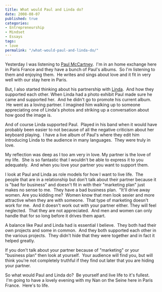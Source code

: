 ```yaml
---
title: What would Paul and Linda do?
date: 2008-08-07
published: true
categories:
- Entrepreneurship
- Mindset
- Essays
tags:
- love
permalink: "/what-would-paul-and-linda-do/"
---
```

Yesterday I was listening to <a href="http://www.paulmccartney.com/" rel="nofollow">Paul McCartney</a>.  I'm in an home exchange here in Paris France and they have a bunch of Paul's albums.  So I'm listening to them and enjoying them.  He writes and sings about love and it fit in very well with our stay here in Paris.

But, I also started thinking about his partnership with <a href="http://en.wikipedia.org/wiki/Linda_McCartney" rel="nofollow">Linda</a>.  And how they supported each other. When Linda had a photo exhibit Paul made sure he came and supported her.  And he didn't go to promote his current album.  He went as a loving partner. I imagined him walking up to someone appreciating one of Linda's photos and striking up a conversation about how good the image is.

And of course Linda supported Paul.  Played in his band when it would have probably been easier to not because of all the negative criticism about her keyboard playing.  I have a live album of Paul's where they edit him introducing Linda to the audience in many languages.  They were truly in love.

My reflection was deep as I too am very in love. My partner  is the love of my life.  She is so fantastic that I wouldn't be able to express it to you adequately.  And when you love your partner you want to support them.

I look at Paul and Linda as role models for how I want to live life.  The people that are in a relationship but don't talk about their partner because it is "bad for business" and doesn't fit in with their "marketing plan" just makes no sense to me.  They have a bad business plan.  "It'll drive away women. Are you kidding me?  Women know that men look sexier and more attractive when they are with someone.  That type of marketing doesn't work for me.  And it doesn't work out with your partner either. They will feel neglected.  That they are not appreciated.  And men and women can only handle that for so long before it drives them apart.

A balance like Paul and Linda had is essential I believe.  They both had their own projects and some in common.  And they both supported each other in the various projects.  They didn't hide that they were together and in fact it helped greatly.

If you don't talk about your partner because of "marketing" or your "business plan" then look at yourself.  Your audience will find you, but will think you're not completely truthful if they find out later that you are hiding your partner.

So what would Paul and Linda do?  Be yourself and live life to it's fullest.  I'm going to have a lovely evening with my Nan on the Seine here in Paris France.  Here's to life.